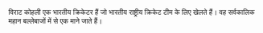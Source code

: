 विराट कोहली एक भारतीय क्रिकेटर हैं जो भारतीय राष्ट्रीय क्रिकेट टीम के लिए खेलते हैं। वह सर्वकालिक महान बल्लेबाजों में से एक माने जाते हैं।
